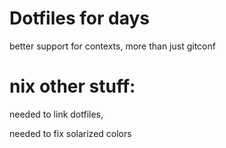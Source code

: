 # Dotfiles for days

better support for contexts, more than just gitconf

# nix other stuff:

needed to link dotfiles,

needed to fix solarized colors
